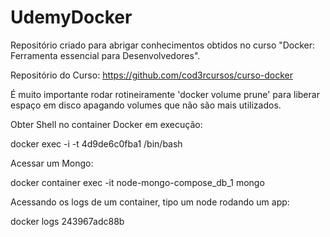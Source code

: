 # UdemyDocker
Repositório criado para abrigar conhecimentos obtidos no curso "Docker: Ferramenta essencial para Desenvolvedores".

Repositório do Curso: https://github.com/cod3rcursos/curso-docker

É muito importante rodar rotineiramente 'docker volume prune' para liberar espaço em disco apagando volumes que não são mais utilizados.


Obter Shell no container Docker em execução:

docker exec -i -t 4d9de6c0fba1 /bin/bash

Acessar um Mongo:

docker container exec -it node-mongo-compose_db_1 mongo

Acessando os logs de um container, tipo um node rodando um app:

docker logs 243967adc88b